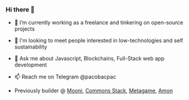 ### Hi there 👋

- 🔭 I’m currently working as a freelance and tinkering on open-source projects
- 🕺 I'm looking to meet people interested in low-technologies and self sustainability
- 💬 Ask me about Javascript, Blockchains, Full-Stack web app development
- 📫 Reach me on Telegram @pacobacpac

- Previously builder @ [Mooni](https://mooni.tech), [Commons Stack](https://commonsstack.org), [Metagame](https://metagame.wtf/), [Amon](https://amon.tech)
